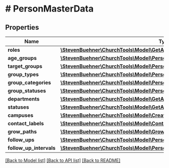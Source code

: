 # # PersonMasterData

## Properties

Name | Type | Description | Notes
------------ | ------------- | ------------- | -------------
**roles** | [**\StevenBuehner\ChurchTools\Model\GetAllGroupTypeRoles200ResponseDataInner[]**](GetAllGroupTypeRoles200ResponseDataInner.md) |  | [optional]
**age_groups** | [**\StevenBuehner\ChurchTools\Model\PersonMasterDataAgeGroupsInner[]**](PersonMasterDataAgeGroupsInner.md) |  | [optional]
**target_groups** | [**\StevenBuehner\ChurchTools\Model\PersonMasterDataTargetGroupsInner[]**](PersonMasterDataTargetGroupsInner.md) |  | [optional]
**group_types** | [**\StevenBuehner\ChurchTools\Model\PersonMasterDataGroupTypesInner[]**](PersonMasterDataGroupTypesInner.md) |  | [optional]
**group_categories** | [**\StevenBuehner\ChurchTools\Model\PersonMasterDataGroupCategoriesInner[]**](PersonMasterDataGroupCategoriesInner.md) |  | [optional]
**group_statuses** | [**\StevenBuehner\ChurchTools\Model\PersonMasterDataGroupStatusesInner[]**](PersonMasterDataGroupStatusesInner.md) |  | [optional]
**departments** | [**\StevenBuehner\ChurchTools\Model\GetAllDepartments200ResponseDataInner[]**](GetAllDepartments200ResponseDataInner.md) |  | [optional]
**statuses** | [**\StevenBuehner\ChurchTools\Model\GetAllStatuses200ResponseDataInner[]**](GetAllStatuses200ResponseDataInner.md) |  | [optional]
**campuses** | [**\StevenBuehner\ChurchTools\Model\CreateNewCampus201ResponseData[]**](CreateNewCampus201ResponseData.md) |  | [optional]
**contact_labels** | [**\StevenBuehner\ChurchTools\Model\ContactLabel[]**](ContactLabel.md) |  | [optional]
**grow_paths** | [**\StevenBuehner\ChurchTools\Model\GrowPath[]**](GrowPath.md) |  | [optional]
**follow_ups** | [**\StevenBuehner\ChurchTools\Model\PersonMasterDataFollowUpsInner[]**](PersonMasterDataFollowUpsInner.md) |  | [optional]
**follow_up_intervals** | [**\StevenBuehner\ChurchTools\Model\PersonMasterDataFollowUpIntervalsInner[]**](PersonMasterDataFollowUpIntervalsInner.md) |  | [optional]

[[Back to Model list]](../../README.md#models) [[Back to API list]](../../README.md#endpoints) [[Back to README]](../../README.md)
